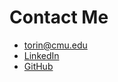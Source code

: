 # Contact Me
* torin@cmu.edu
* [LinkedIn](http://www.linkedin.com/in/torin-k)
* [GitHub](https://github.com/torink2)

<!--stackedit_data:
eyJoaXN0b3J5IjpbMTM5OTA5NDU3M119
-->